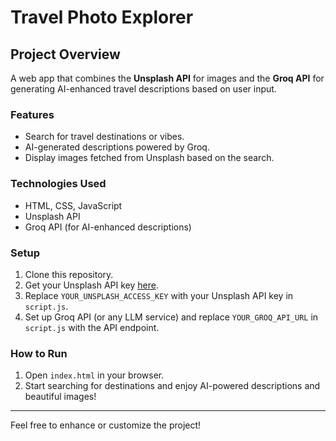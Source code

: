 # Travel Photo Explorer

## Project Overview

A web app that combines the **Unsplash API** for images and the **Groq API** for generating AI-enhanced travel descriptions based on user input.

### Features
- Search for travel destinations or vibes.
- AI-generated descriptions powered by Groq.
- Display images fetched from Unsplash based on the search.

### Technologies Used
- HTML, CSS, JavaScript
- Unsplash API
- Groq API (for AI-enhanced descriptions)

### Setup

1. Clone this repository.
2. Get your Unsplash API key [here](https://unsplash.com/developers).
3. Replace `YOUR_UNSPLASH_ACCESS_KEY` with your Unsplash API key in `script.js`.
4. Set up Groq API (or any LLM service) and replace `YOUR_GROQ_API_URL` in `script.js` with the API endpoint.

### How to Run

1. Open `index.html` in your browser.
2. Start searching for destinations and enjoy AI-powered descriptions and beautiful images!

---

Feel free to enhance or customize the project!

